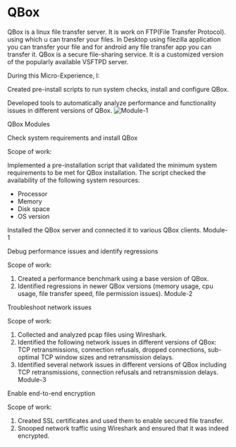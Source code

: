 # QBox

QBox is a linux file transfer server. It is work on FTP(File Transfer Protocol). using which u can transfer your files.
In Desktop using filezilla application you can transfer your file and for android any file transfer app you can transfer it.
QBox is a secure file-sharing service. It is a customized version of the popularly available VSFTPD server.

During this Micro-Experience, I:

Created pre-install scripts to run system checks, install and configure QBox.

Developed tools to automatically analyze performance and functionality issues in different versions of QBox.
![Module-1](https://user-images.githubusercontent.com/52848980/88693642-28fac000-d11d-11ea-9c0c-5de342077e68.png)

QBox Modules

Check system requirements and install QBox

Scope of work:

Implemented a pre-installation script that validated the minimum system requirements to be met for QBox installation. The script checked the availability of the following system resources:

- Processor
- Memory
- Disk space
- OS version

Installed the QBox server and connected it to various QBox clients.
Module-1

Debug performance issues and identify regressions

Scope of work:

1. Created a performance benchmark using a base version of QBox.
2. Identified regressions in newer QBox versions (memory usage, cpu usage, file transfer speed, file permission issues).
Module-2

Troubleshoot network issues

Scope of work:

1. Collected and analyzed pcap files using Wireshark.
2. Identified the following network issues in different versions of QBox: TCP retransmissions, connection refusals, dropped connections, sub-optimal TCP window sizes and retransmission delays.
3. Identified several network issues in different versions of QBox including TCP retransmissions, connection refusals and retransmission delays.
Module-3

Enable end-to-end encryption

Scope of work:

1. Created SSL certificates and used them to enable secured file transfer.
2. Snooped network traffic using Wireshark and ensured that it was indeed encrypted.
